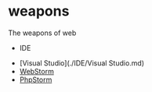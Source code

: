 # weapons
The weapons of web

- IDE
 + [Visual Studio](./IDE/Visual Studio.md)
 + [WebStorm](IDE/WebStorm)
 + [PhpStorm](/IDE/PhpStorm.md)
